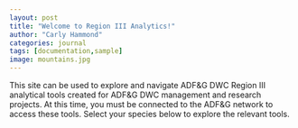 ```yaml
---
layout: post
title: "Welcome to Region III Analytics!"
author: "Carly Hammond"
categories: journal
tags: [documentation,sample]
image: mountains.jpg
---
```


This site can be used to explore and navigate ADF&G DWC Region III analytical tools created for ADF&G DWC management and research projects. At this time, you must be connected to the ADF&G network to access these tools. Select your species below to explore the relevant tools. 

